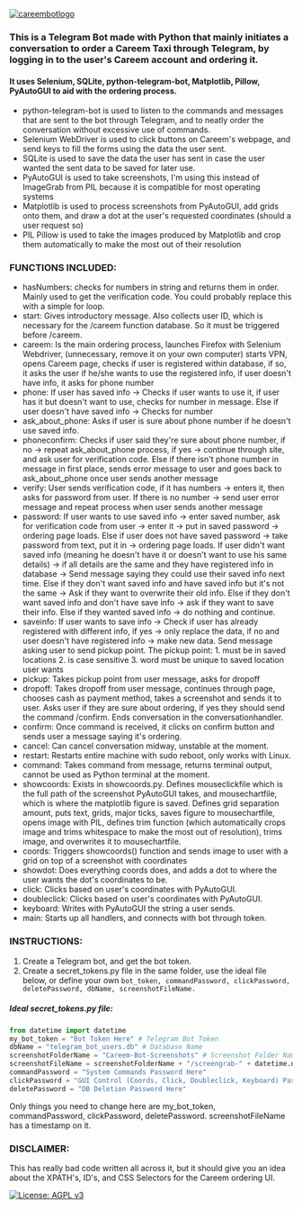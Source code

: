 <a href="https://ibb.co/Yf30fNt"><img src="https://i.ibb.co/Yf30fNt/careembotlogo.png" alt="careembotlogo" border="0"></a>

<h3>This is a Telegram Bot made with Python that mainly initiates a conversation to order a Careem Taxi through Telegram, by logging in to the user's Careem account and ordering it.</h3>

<h4>It uses Selenium, SQLite, python-telegram-bot, Matplotlib, Pillow, PyAutoGUI to aid with the ordering process.</h4>

- python-telegram-bot is used to listen to the commands and messages that are sent to the bot through Telegram, and to neatly order the conversation without excessive use of commands.
- Selenium WebDriver is used to click buttons on Careem's webpage, and send keys to fill the forms using the data the user sent. 
- SQLite is used to save the data the user has sent in case the user wanted the sent data to be saved for later use. 
- PyAutoGUI is used to take screenshots, I'm using this instead of ImageGrab from PIL because it is compatible for most operating systems
- Matplotlib is used to process screenshots from PyAutoGUI, add grids onto them, and draw a dot at the user's requested coordinates (should a user request so)
- PIL Pillow is used to take the images produced by Matplotlib and crop them automatically to make the most out of their resolution

<h3> FUNCTIONS INCLUDED: </h3>

- hasNumbers: checks for numbers in string and returns them in order. Mainly used to get the verification code. You could probably replace this with a simple for loop.
- start: Gives introductory message. Also collects user ID, which is necessary for the /careem function database. So it must be triggered before /careem.
- careem: Is the main ordering process, launches Firefox with Selenium Webdriver, (unnecessary, remove it on your own computer) starts VPN, opens Careem page, checks if user is registered within database, if so, it asks the user if he/she wants to use the registered info, if user doesn't have info, it asks for phone number
- phone: If user has saved info -> Checks if user wants to use it, if user has it but doesn't want to use, checks for number in message. Else if user doesn't have saved info -> Checks for number
- ask_about_phone: Asks if user is sure about phone number if he doesn't use saved info.
- phoneconfirm: Checks if user said they're sure about phone number, if no -> repeat ask_about_phone process, if yes -> continue through site, and ask user for verification code. Else if there isn't phone number in message in first place, sends error message to user and goes back to ask_about_phone once user sends another message
- verify: User sends verification code, if it has numbers -> enters it, then asks for password from user. If there is no number -> send user error message and repeat process when user sends another message
- password: If user wants to use saved info -> enter saved number, ask for verification code from user -> enter it -> put in saved password -> ordering page loads. Else if user does not have saved password -> take password from text, put it in -> ordering page loads. If user didn't want saved info (meaning he doesn't have it or doesn't want to use his same details) -> if all details are the same and they have registered info in database -> Send message saying they could use their saved info next time. Else if they don't want saved info and have saved info but it's not the same -> Ask if they want to overwrite their old info. Else if they don't want saved info and don't have save info -> ask if they want to save their info. Else if they wanted saved info -> do nothing and continue.
- saveinfo: If user wants to save info -> Check if user has already registered with different info, if yes -> only replace the data, if no and user doesn't have registered info -> make new data. Send message asking user to send pickup point. The pickup point: 1. must be in saved locations 2. is case sensitive 3. word must be unique to saved location user wants
- pickup: Takes pickup point from user message, asks for dropoff
- dropoff: Takes dropoff from user message, continues through page, chooses cash as payment method, takes a screenshot and sends it to user. Asks user if they are sure about ordering, if yes they should send the command /confirm. Ends conversation in the conversationhandler.
- confirm: Once command is received, it clicks on confirm button and sends user a message saying it's ordering.
- cancel: Can cancel conversation midway, unstable at the moment.
- restart: Restarts entire machine with sudo reboot, only works with Linux.
- command: Takes command from message, returns terminal output, cannot be used as Python terminal at the moment.
- showcoords: Exists in showcoords.py. Defines mouseclickfile which is the full path of the screenshot PyAutoGUI takes, and mousechartfile, which is where the matplotlib figure is saved. Defines grid separation amount, puts text, grids, major ticks, saves figure to mousechartfile, opens image with PIL, defines trim function (which automatically crops image and trims whitespace to make the most out of resolution), trims image, and overwrites it to mousechartfile.
- coords: Triggers showcoords() function and sends image to user with a grid on top of a screenshot with coordinates
- showdot: Does everything coords does, and adds a dot to where the user wants the dot's coordinates to be.
- click: Clicks based on user's coordinates with PyAutoGUI.
- doubleclick: Clicks based on user's coordinates with PyAutoGUI.
- keyboard: Writes with PyAutoGUI the string a user sends.
- main: Starts up all handlers, and connects with bot through token.


<h3>INSTRUCTIONS:</h3>

1. Create a Telegram bot, and get the bot token.
2. Create a secret_tokens.py file in the same folder, use the ideal file below, or define your own `bot_token, commandPassword, clickPassword, deletePassword, dbName, screenshotFileName.`

<h5>Ideal secret_tokens.py file:</h5>

```python
from datetime import datetime
my_bot_token = "Bot Token Here" # Telegram Bot Token
dbName = "telegram_bot_users.db" # Database Name
screenshotFolderName = "Careem-Bot-Screenshots" # Screenshot Folder Name
screenshotFileName = screenshotFolderName + "/screengrab-" + datetime.now().strftime("%Y-%m-%dT%H-%M-%S") + ".png" # Screenshot File Name
commandPassword = "System Commands Password Here"
clickPassword = "GUI Control (Coords, Click, Doubleclick, Keyboard) Password Here"
deletePassword = "DB Deletion Password Here"
```

<p>Only things you need to change here are my_bot_token, commandPassword, clickPassword, deletePassword. screenshotFileName has a timestamp on it.</p>

<h3> DISCLAIMER: </h3>
<p> This has really bad code written all across it, but it should give you an idea about the XPATH's, ID's, and CSS Selectors for the Careem ordering UI. </p> 


[![License: AGPL v3](https://img.shields.io/badge/License-AGPL%20v3-blue.svg)](https://www.gnu.org/licenses/agpl-3.0)
